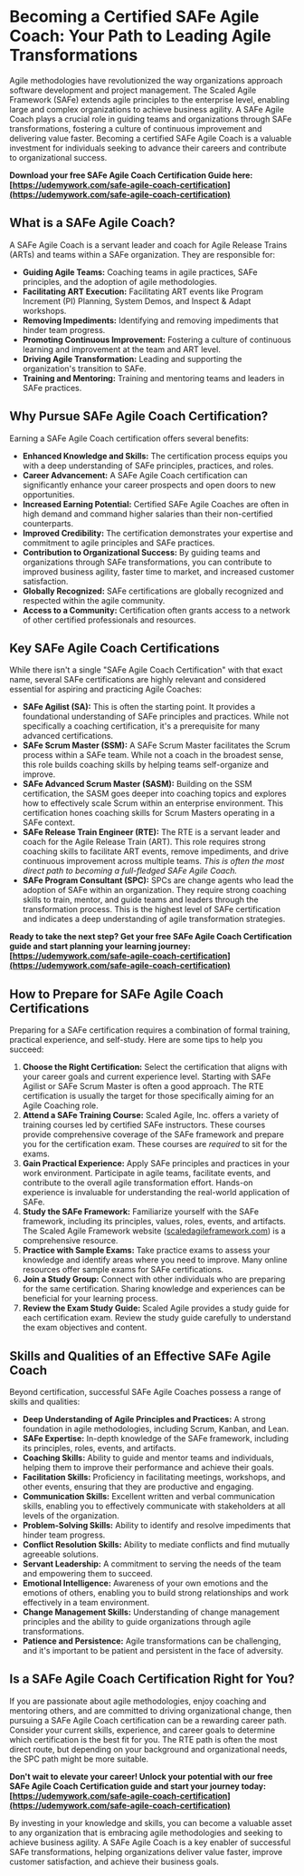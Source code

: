 # Becoming a Certified SAFe Agile Coach: Your Path to Leading Agile Transformations

Agile methodologies have revolutionized the way organizations approach software development and project management. The Scaled Agile Framework (SAFe) extends agile principles to the enterprise level, enabling large and complex organizations to achieve business agility. A SAFe Agile Coach plays a crucial role in guiding teams and organizations through SAFe transformations, fostering a culture of continuous improvement and delivering value faster. Becoming a certified SAFe Agile Coach is a valuable investment for individuals seeking to advance their careers and contribute to organizational success.

**Download your free SAFe Agile Coach Certification Guide here: [https://udemywork.com/safe-agile-coach-certification](https://udemywork.com/safe-agile-coach-certification)**

## What is a SAFe Agile Coach?

A SAFe Agile Coach is a servant leader and coach for Agile Release Trains (ARTs) and teams within a SAFe organization. They are responsible for:

*   **Guiding Agile Teams:** Coaching teams in agile practices, SAFe principles, and the adoption of agile methodologies.
*   **Facilitating ART Execution:** Facilitating ART events like Program Increment (PI) Planning, System Demos, and Inspect & Adapt workshops.
*   **Removing Impediments:** Identifying and removing impediments that hinder team progress.
*   **Promoting Continuous Improvement:** Fostering a culture of continuous learning and improvement at the team and ART level.
*   **Driving Agile Transformation:** Leading and supporting the organization's transition to SAFe.
*   **Training and Mentoring:** Training and mentoring teams and leaders in SAFe practices.

## Why Pursue SAFe Agile Coach Certification?

Earning a SAFe Agile Coach certification offers several benefits:

*   **Enhanced Knowledge and Skills:** The certification process equips you with a deep understanding of SAFe principles, practices, and roles.
*   **Career Advancement:** A SAFe Agile Coach certification can significantly enhance your career prospects and open doors to new opportunities.
*   **Increased Earning Potential:** Certified SAFe Agile Coaches are often in high demand and command higher salaries than their non-certified counterparts.
*   **Improved Credibility:** The certification demonstrates your expertise and commitment to agile principles and SAFe practices.
*   **Contribution to Organizational Success:** By guiding teams and organizations through SAFe transformations, you can contribute to improved business agility, faster time to market, and increased customer satisfaction.
*   **Globally Recognized:** SAFe certifications are globally recognized and respected within the agile community.
*   **Access to a Community:** Certification often grants access to a network of other certified professionals and resources.

## Key SAFe Agile Coach Certifications

While there isn't a single "SAFe Agile Coach Certification" with that exact name, several SAFe certifications are highly relevant and considered essential for aspiring and practicing Agile Coaches:

*   **SAFe Agilist (SA):** This is often the starting point. It provides a foundational understanding of SAFe principles and practices. While not specifically a coaching certification, it's a prerequisite for many advanced certifications.
*   **SAFe Scrum Master (SSM):** A SAFe Scrum Master facilitates the Scrum process within a SAFe team. While not a coach in the broadest sense, this role builds coaching skills by helping teams self-organize and improve.
*   **SAFe Advanced Scrum Master (SASM):** Building on the SSM certification, the SASM goes deeper into coaching topics and explores how to effectively scale Scrum within an enterprise environment. This certification hones coaching skills for Scrum Masters operating in a SAFe context.
*   **SAFe Release Train Engineer (RTE):** The RTE is a servant leader and coach for the Agile Release Train (ART). This role requires strong coaching skills to facilitate ART events, remove impediments, and drive continuous improvement across multiple teams. *This is often the most direct path to becoming a full-fledged SAFe Agile Coach.*
*   **SAFe Program Consultant (SPC):** SPCs are change agents who lead the adoption of SAFe within an organization. They require strong coaching skills to train, mentor, and guide teams and leaders through the transformation process. This is the highest level of SAFe certification and indicates a deep understanding of agile transformation strategies.

**Ready to take the next step? Get your free SAFe Agile Coach Certification guide and start planning your learning journey: [https://udemywork.com/safe-agile-coach-certification](https://udemywork.com/safe-agile-coach-certification)**

## How to Prepare for SAFe Agile Coach Certifications

Preparing for a SAFe certification requires a combination of formal training, practical experience, and self-study. Here are some tips to help you succeed:

1.  **Choose the Right Certification:** Select the certification that aligns with your career goals and current experience level. Starting with SAFe Agilist or SAFe Scrum Master is often a good approach. The RTE certification is usually the target for those specifically aiming for an Agile Coaching role.
2.  **Attend a SAFe Training Course:** Scaled Agile, Inc. offers a variety of training courses led by certified SAFe instructors. These courses provide comprehensive coverage of the SAFe framework and prepare you for the certification exam. These courses are *required* to sit for the exams.
3.  **Gain Practical Experience:** Apply SAFe principles and practices in your work environment. Participate in agile teams, facilitate events, and contribute to the overall agile transformation effort. Hands-on experience is invaluable for understanding the real-world application of SAFe.
4.  **Study the SAFe Framework:** Familiarize yourself with the SAFe framework, including its principles, values, roles, events, and artifacts. The Scaled Agile Framework website ([scaledagileframework.com](scaledagileframework.com)) is a comprehensive resource.
5.  **Practice with Sample Exams:** Take practice exams to assess your knowledge and identify areas where you need to improve. Many online resources offer sample exams for SAFe certifications.
6.  **Join a Study Group:** Connect with other individuals who are preparing for the same certification. Sharing knowledge and experiences can be beneficial for your learning process.
7.  **Review the Exam Study Guide:** Scaled Agile provides a study guide for each certification exam. Review the study guide carefully to understand the exam objectives and content.

## Skills and Qualities of an Effective SAFe Agile Coach

Beyond certification, successful SAFe Agile Coaches possess a range of skills and qualities:

*   **Deep Understanding of Agile Principles and Practices:** A strong foundation in agile methodologies, including Scrum, Kanban, and Lean.
*   **SAFe Expertise:** In-depth knowledge of the SAFe framework, including its principles, roles, events, and artifacts.
*   **Coaching Skills:** Ability to guide and mentor teams and individuals, helping them to improve their performance and achieve their goals.
*   **Facilitation Skills:** Proficiency in facilitating meetings, workshops, and other events, ensuring that they are productive and engaging.
*   **Communication Skills:** Excellent written and verbal communication skills, enabling you to effectively communicate with stakeholders at all levels of the organization.
*   **Problem-Solving Skills:** Ability to identify and resolve impediments that hinder team progress.
*   **Conflict Resolution Skills:** Ability to mediate conflicts and find mutually agreeable solutions.
*   **Servant Leadership:** A commitment to serving the needs of the team and empowering them to succeed.
*   **Emotional Intelligence:** Awareness of your own emotions and the emotions of others, enabling you to build strong relationships and work effectively in a team environment.
*   **Change Management Skills:** Understanding of change management principles and the ability to guide organizations through agile transformations.
*   **Patience and Persistence:** Agile transformations can be challenging, and it's important to be patient and persistent in the face of adversity.

## Is a SAFe Agile Coach Certification Right for You?

If you are passionate about agile methodologies, enjoy coaching and mentoring others, and are committed to driving organizational change, then pursuing a SAFe Agile Coach certification can be a rewarding career path. Consider your current skills, experience, and career goals to determine which certification is the best fit for you. The RTE path is often the most direct route, but depending on your background and organizational needs, the SPC path might be more suitable.

**Don't wait to elevate your career! Unlock your potential with our free SAFe Agile Coach Certification guide and start your journey today: [https://udemywork.com/safe-agile-coach-certification](https://udemywork.com/safe-agile-coach-certification)**

By investing in your knowledge and skills, you can become a valuable asset to any organization that is embracing agile methodologies and seeking to achieve business agility. A SAFe Agile Coach is a key enabler of successful SAFe transformations, helping organizations deliver value faster, improve customer satisfaction, and achieve their business goals.
